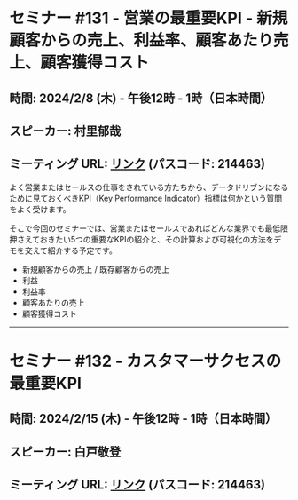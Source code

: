 # セミナー #131 - 営業の最重要KPI - 新規顧客からの売上、利益率、顧客あたり売上、顧客獲得コスト

## 時間: 2024/2/8 (木) - 午後12時 - 1時（日本時間）
## スピーカー: 村里郁哉
## ミーティング URL: [リンク](https://us02web.zoom.us/j/331585134?pwd=VGVyeXBRWjFMT2hESFdhSU45Z2d0dz09) (パスコード: 214463)

よく営業またはセールスの仕事をされている方たちから、データドリブンになるために見ておくべきKPI（Key Performance Indicator）指標は何かという質問をよく受けます。

そこで今回のセミナーでは、営業またはセールスであればどんな業界でも最低限押さえておきたい5つの重要なKPIの紹介と、その計算および可視化の方法をデモを交えて紹介する予定です。

- 新規顧客からの売上 / 既存顧客からの売上
- 利益
- 利益率
- 顧客あたりの売上
- 顧客獲得コスト

----

# セミナー #132 - カスタマーサクセスの最重要KPI

## 時間: 2024/2/15 (木) - 午後12時 - 1時（日本時間）
## スピーカー: 白戸敬登
## ミーティング URL: [リンク](https://us02web.zoom.us/j/331585134?pwd=VGVyeXBRWjFMT2hESFdhSU45Z2d0dz09) (パスコード: 214463)